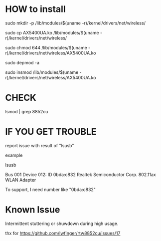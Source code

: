 # HOW to install

sudo mkdir -p /lib/modules/$(uname -r)/kernel/drivers/net/wireless/

sudo cp AX5400UA.ko /lib/modules/$(uname -r)/kernel/drivers/net/wireless/

sudo chmod 644 /lib/modules/$(uname -r)/kernel/drivers/net/wireless/AX5400UA.ko

sudo depmod -a

sudo insmod /lib/modules/$(uname -r)/kernel/drivers/net/wireless/AX5400UA.ko

# CHECK
lsmod | grep 8852cu

# IF YOU GET TROUBLE
report issue with result of "lsusb"

example

lsusb

Bus 001 Device 012: ID 0bda:c832 Realtek Semiconductor Corp. 802.11ax WLAN Adapter

To support, I need number like "0bda:c832"

# Known Issue
Intermittent stuttering or shuwdown during high usage.


thx for https://github.com/lwfinger/rtw8852cu/issues/17

